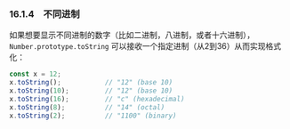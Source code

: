 ### 16.1.4　不同进制

如果想要显示不同进制的数字（比如二进制，八进制，或者十六进制）， `Number.prototype.toString` 可以接收一个指定进制（从2到36）从而实现格式化：

```javascript
const x = 12;
x.toString();           // "12" (base 10)
x.toString(10);         // "12" (base 10)
x.toString(16);         // "c" (hexadecimal)
x.toString(8);          // "14" (octal)
x.toString(2);          // "1100" (binary)
```

